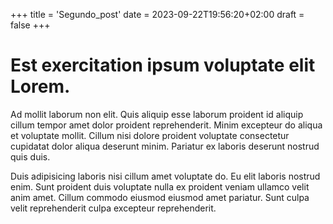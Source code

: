 +++
title = 'Segundo_post'
date = 2023-09-22T19:56:20+02:00
draft = false
+++

# Est exercitation ipsum voluptate elit Lorem.

Ad mollit laborum non elit. Quis aliquip esse laborum proident id aliquip cillum tempor amet dolor proident reprehenderit. Minim excepteur do aliqua et voluptate mollit. Cillum nisi dolore proident voluptate consectetur cupidatat dolor aliqua deserunt minim. Pariatur ex laboris deserunt nostrud quis duis.

Duis adipisicing laboris nisi cillum amet voluptate do. Eu elit laboris nostrud enim. Sunt proident duis voluptate nulla ex proident veniam ullamco velit anim amet. Cillum commodo eiusmod eiusmod amet pariatur. Sunt culpa velit reprehenderit culpa excepteur reprehenderit.